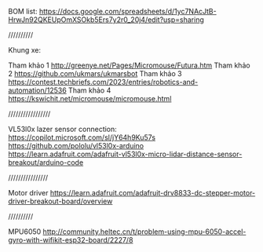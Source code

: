 BOM list: https://docs.google.com/spreadsheets/d/1yc7NAcJtB-HrwJn92QKEUpOmXSOkb5Ers7y2r0_20j4/edit?usp=sharing

//////////

Khung xe:

Tham khảo 1	http://greenye.net/Pages/Micromouse/Futura.htm
Tham khảo 2	https://github.com/ukmars/ukmarsbot
Tham khảo 3	https://contest.techbriefs.com/2023/entries/robotics-and-automation/12536
Tham khảo 4	https://kswichit.net/micromouse/micromouse.html

/////////////////


VL53l0x lazer sensor connection:
https://copilot.microsoft.com/sl/jY64h9Ku57s
https://github.com/pololu/vl53l0x-arduino
https://learn.adafruit.com/adafruit-vl53l0x-micro-lidar-distance-sensor-breakout/arduino-code

////////////////

Motor driver
https://learn.adafruit.com/adafruit-drv8833-dc-stepper-motor-driver-breakout-board/overview

//////////

MPU6050
http://community.heltec.cn/t/problem-using-mpu-6050-accel-gyro-with-wifikit-esp32-board/2227/8